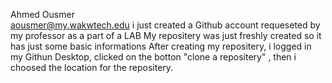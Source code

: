 Ahmed Ousmer  
aousmer@my.wakwtech.edu
i just created a Github account requeseted by my professor as a part of a LAB
My repositery was just freshly created so it has just some basic informations
After creating my repositery, i logged in my Githun Desktop, clicked on the botton "clone a repositery" , then i choosed the location for the repositery.
